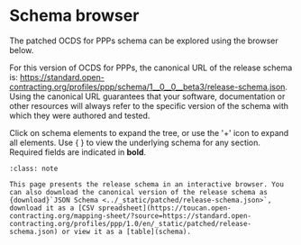# Schema browser

The patched OCDS for PPPs schema can be explored using the browser below.

For this version of OCDS for PPPs, the canonical URL of the release schema is: <https://standard.open-contracting.org/profiles/ppp/schema/1__0__0__beta3/release-schema.json>. Using the canonical URL guarantees that your software, documentation or other resources will always refer to the specific version of the schema with which they were authored and tested.

Click on schema elements to expand the tree, or use the '+' icon to expand all elements. Use { } to view the underlying schema for any section. Required fields are indicated in **bold**.

```{admonition} Browsing the schema
:class: note

This page presents the release schema in an interactive browser. You can also download the canonical version of the release schema as {download}`JSON Schema <../_static/patched/release-schema.json>`, download it as a [CSV spreadsheet](https://toucan.open-contracting.org/mapping-sheet/?source=https://standard.open-contracting.org/profiles/ppp/1.0/en/_static/patched/release-schema.json) or view it as a [table](schema).
```

<script src="../../_static/docson/public/js/widget.js" data-schema="../../../_static/patched/release-schema.json"></script>
